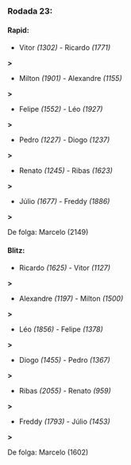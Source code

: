 ### Rodada 23:

#### Rapid:

* Vitor *(1302)*     -     Ricardo *(1771)*

 **>** 
* Milton *(1901)*     -     Alexandre *(1155)*

 **>** 
* Felipe *(1552)*     -     Léo *(1927)*

 **>** 
* Pedro *(1227)*     -     Diogo *(1237)*

 **>** 
* Renato *(1245)*     -     Ribas *(1623)*

 **>** 
* Júlio *(1677)*     -     Freddy *(1886)*

 **>** 

De folga: Marcelo (2149)

#### Blitz:

* Ricardo *(1625)*     -     Vitor *(1127)*

 **>** 
* Alexandre *(1197)*     -     Milton *(1500)*

 **>** 
* Léo *(1856)*     -     Felipe *(1378)*

 **>** 
* Diogo *(1455)*     -     Pedro *(1367)*

 **>** 
* Ribas *(2055)*     -     Renato *(959)*

 **>** 
* Freddy *(1793)*     -     Júlio *(1453)*

 **>** 

De folga: Marcelo (1602)

